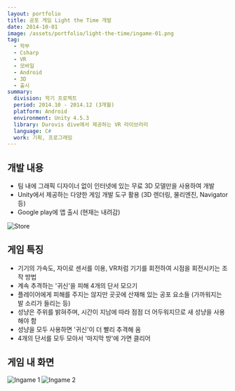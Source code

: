 ```yaml
---
layout: portfolio
title: 공포 게임 Light the Time 개발
date: 2014-10-01
image: /assets/portfolio/light-the-time/ingame-01.png
tag:
  - 학부
  - Csharp
  - VR
  - 모바일
  - Android
  - 3D
  - 출시
summary:
  division: 학기 프로젝트
  period: 2014.10 - 2014.12 (3개월)
  platform: Android
  environment: Unity 4.5.3
  library: Durovis dive에서 제공하는 VR 라이브러리
  language: C#
  work: 기획, 프로그래밍
---
```


## 개발 내용

* 팀 내에 그래픽 디자이너 없이 인터넷에 있는 무료 3D 모델만을 사용하여 개발
* Unity에서 제공하는 다양한 게임 개발 도구 활용 (3D 렌더링, 물리엔진, Navigator 등)
* Google play에 앱 출시 (현재는 내려감)

![Store]({{site.baseurl}}/assets/portfolio/light-the-time/store.png)

## 게임 특징

* 기기의 가속도, 자이로 센서를 이용, VR처럼 기기를 회전하여 시점을 회전시키는 조작 방법
* 계속 추격하는 '귀신'을 피해 4개의 단서 모으기
* 플레이어에게 피해를 주지는 않지만 곳곳에 산재해 있는 공포 요소들 (가까워지는 발 소리가 들리는 등)
* 성냥은 주위를 밝혀주며, 시간이 지남에 따라 점점 더 어두워지므로 새 성냥을 사용해야 함
* 성냥을 모두 사용하면 '귀신'이 더 빨리 추격해 옴
* 4개의 단서를 모두 모아서 '마지막 방'에 가면 클리어

## 게임 내 화면

![Ingame 1]({{site.baseurl}}/assets/portfolio/light-the-time/ingame-01.png)
![Ingame 2]({{site.baseurl}}/assets/portfolio/light-the-time/ingame-02.png)
